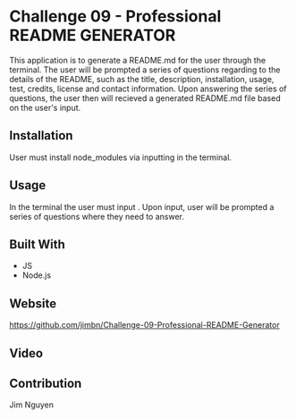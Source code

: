 # Challenge 09 - Professional README GENERATOR

This application is to generate a README.md for the user through the terminal. The user will be prompted a series of questions regarding to the details of the README, such as the title, description, installation, usage, test, credits, license and contact information. Upon answering the series of questions, the user then will recieved a generated README.md file based on the user's input.

## Installation

User must install node_modules via inputting <npm install> in the terminal.

## Usage

In the terminal the user must input <node index.js>. Upon input, user will be prompted a series of questions where they need to answer.


## Built With
* JS
* Node.js

## Website
https://github.com/jimbn/Challenge-09-Professional-README-Generator

## Video


## Contribution
Jim Nguyen